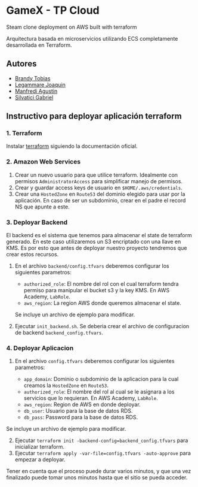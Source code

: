 # GameX - TP Cloud
Steam clone deployment on AWS built with terraform

Arquitectura basada en microservicios utilizando ECS completamente desarrollada en Terraform.

## Autores

- [Brandy Tobias](https://github.com/tobiasbrandy)
- [Legammare Joaquin](https://github.com/JoacoLega)
- [Manfredi Agustin](https://github.com/imanfredi)
- [Silvatici Gabriel](https://github.com/gsilvatici)

## Instructivo para deployar aplicación terraform

### 1. Terraform

Instalar [terraform](https://learn.hashicorp.com/tutorials/terraform/install-cli) siguiendo la documentación oficial.

### 2. Amazon Web Services

1. Crear un nuevo usuario para que utilice terraform. Idealmente con permisos `AdministratorAccess` para simplificar manejo de permisos.
2. Crear y guardar access keys de usuario en `$HOME/.aws/credentials`.
3. Crear una `HostedZone` en `Route53` del dominio elegido para usar por la aplicación. En caso de ser un subdominio, crear en el padre el record NS que apunte a este.

### 3. Deployar Backend

El backend es el sistema que tenemos para almacenar el state de terraform generado. En este caso utilizaremos un S3 encriptado con una llave en KMS. Es por esto que antes de deployar nuestro proyecto tendremos que crear estos recursos.

1. En el archivo `backend/config.tfvars` deberemos configurar los siguientes parametros:
    - `authorized_role`: El nombre del rol con el cual terraform tendra permiso para manipular el bucket s3 y la key KMS. En AWS Academy, `LabRole`.
    - `aws_region`: La region AWS donde queremos almacenar el state.

    Se incluye un archivo de ejemplo para modificar.

2. Ejecutar `init_backend.sh`. Se deberia crear el archivo de configuracion de backend `backend_config.tfvars`.

### 4. Deployar Aplicacion

1. En el archivo `config.tfvars` deberemos configurar los siguientes parametros:
    
    - `app_domain`: Dominio o subdominio de la aplicacion para la cual creamos la `HostedZone` en `Route53`.
    - `authorized_role`: El nombre del rol al cual se le asignara a los servicios que lo requieran. En AWS Academy, `LabRole`.
    - `aws_region`: Region de AWS en donde deployar.
    - `db_user`: Usuario para la base de datos RDS.
    - `db_pass`: Password para la base de datos RDS.

  Se incluye un archivo de ejemplo para modificar.

2. Ejecutar `terraform init -backend-config=backend_config.tfvars` para inicializar terraform.
3. Ejecutar `terraform apply -var-file=config.tfvars -auto-approve` para empezar a deployar.

Tener en cuenta que el proceso puede durar varios minutos, y que una vez finalizado puede tomar unos minutos hasta que el sitio se pueda acceder.

